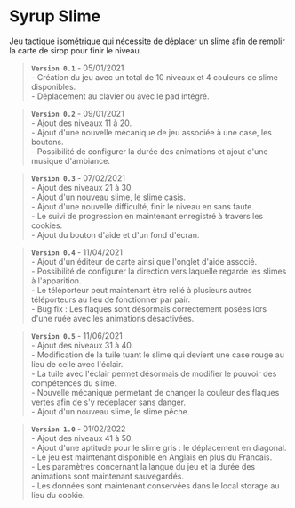# Syrup Slime

Jeu tactique isométrique qui nécessite de déplacer un slime afin de remplir la carte de sirop pour finir le niveau.<br />

> **`Version 0.1`** - 05/01/2021<br />
\- Création du jeu avec un total de 10 niveaux et 4 couleurs de slime disponibles.<br />
\- Déplacement au clavier ou avec le pad intégré.<br />

> **`Version 0.2`** - 09/01/2021<br />
\- Ajout des niveaux 11 à 20.<br />
\- Ajout d'une nouvelle mécanique de jeu associée à une case, les boutons.<br />
\- Possibilité de configurer la durée des animations et ajout d'une musique d'ambiance.<br />

> **`Version 0.3`** - 07/02/2021<br />
\- Ajout des niveaux 21 à 30.<br />
\- Ajout d'un nouveau slime, le slime casis.<br />
\- Ajout d'une nouvelle difficulté, finir le niveau en sans faute.<br />
\- Le suivi de progression en maintenant enregistré à travers les cookies.<br />
\- Ajout du bouton d'aide et d'un fond d'écran.<br />

> **`Version 0.4`** - 11/04/2021<br />
\- Ajout d'un éditeur de carte ainsi que l'onglet d'aide associé.<br />
\- Possibilité de configurer la direction vers laquelle regarde les slimes à l'apparition.<br />
\- Le téléporteur peut maintenant être relié à plusieurs autres téléporteurs au lieu de fonctionner par pair.<br />
\- Bug fix : Les flaques sont désormais correctement posées lors d'une ruée avec les animations désactivées.<br />

> **`Version 0.5`** - 11/06/2021<br />
\- Ajout des niveaux 31 à 40.<br />
\- Modification de la tuile tuant le slime qui devient une case rouge au lieu de celle avec l'éclair.<br />
\- La tuile avec l'éclair permet désormais de modifier le pouvoir des compétences du slime.<br />
\- Nouvelle mécanique permetant de changer la couleur des flaques vertes afin de s'y redeplacer sans danger.<br />
\- Ajout d'un nouveau slime, le slime pêche.<br />

> **`Version 1.0`** - 01/02/2022<br />
\- Ajout des niveaux 41 à 50.<br />
\- Ajout d'une aptitude pour le slime gris : le déplacement en diagonal.<br />
\- Le jeu est maintenant disponible en Anglais en plus du Francais.<br />
\- Les paramètres concernant la langue du jeu et la durée des animations sont maintenant sauvegardés.<br />
\- Les données sont maintenant conservées dans le local storage au lieu du cookie.<br />
